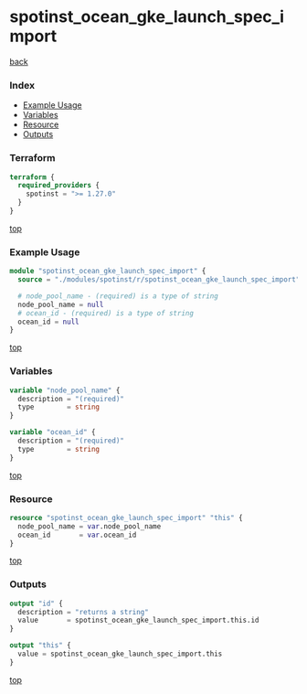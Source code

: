 # spotinst_ocean_gke_launch_spec_import

[back](../spotinst.md)

### Index

- [Example Usage](#example-usage)
- [Variables](#variables)
- [Resource](#resource)
- [Outputs](#outputs)

### Terraform

```terraform
terraform {
  required_providers {
    spotinst = ">= 1.27.0"
  }
}
```

[top](#index)

### Example Usage

```terraform
module "spotinst_ocean_gke_launch_spec_import" {
  source = "./modules/spotinst/r/spotinst_ocean_gke_launch_spec_import"

  # node_pool_name - (required) is a type of string
  node_pool_name = null
  # ocean_id - (required) is a type of string
  ocean_id = null
}
```

[top](#index)

### Variables

```terraform
variable "node_pool_name" {
  description = "(required)"
  type        = string
}

variable "ocean_id" {
  description = "(required)"
  type        = string
}
```

[top](#index)

### Resource

```terraform
resource "spotinst_ocean_gke_launch_spec_import" "this" {
  node_pool_name = var.node_pool_name
  ocean_id       = var.ocean_id
}
```

[top](#index)

### Outputs

```terraform
output "id" {
  description = "returns a string"
  value       = spotinst_ocean_gke_launch_spec_import.this.id
}

output "this" {
  value = spotinst_ocean_gke_launch_spec_import.this
}
```

[top](#index)
